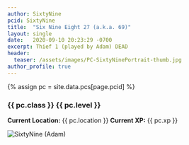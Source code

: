 ```yaml
---
author: SixtyNine
pcid: SixtyNine
title:  "Six Nine Eight 27 (a.k.a. 69)"
layout: single
date:   2020-09-10 20:23:29 -0700
excerpt: Thief 1 (played by Adam) DEAD
header:
  teaser: /assets/images/PC-SixtyNinePortrait-thumb.jpg
author_profile: true
---
```


{% assign pc = site.data.pcs[page.pcid] %}

### {{ pc.class }} {{ pc.level }}
**Current Location:** {{ pc.location }}
**Current XP:** {{ pc.xp }}

![SixtyNine (_Adam_)](/assets/images/PC-SixtyNine.2020.09.22.png)

